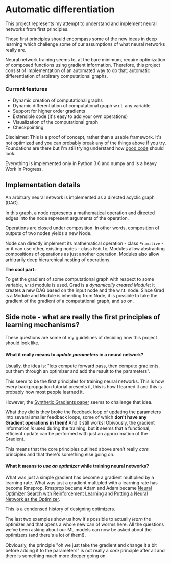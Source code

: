 # Automatic differentiation 

This project represents my attempt to understand and implement neural networks from first principles.

Those first principles should encompass some of the new ideas in deep learning which challenge some of our assumptions of what neural networks really are.

Neural network training seems to, at the bare minimum, require optimization of composed functions using gradient information.
Therefore, this project consist of implementation of an automated way to do that: automatic differentiation of arbitrary computational graphs.

### Current features
* Dynamic creation of computational graphs
* Dynamic differentiation of computational graph w.r.t. any variable
* Support for higher order gradients
* Extensible code (it's easy to add your own operations)
* Visualization of the computational graph
* Checkpointing

Disclaimer: This is a proof of concept, rather than a usable framework. It's not optimized and you can probably break any of the things above if you try. 
Foundations are there but I'm still trying understand how [good code](https://xkcd.com/844/) should look.

Everything is implemented only in Python 3.6 and numpy and is a heavy Work In Progress.

## Implementation details

An arbitrary neural network is implemented as a directed acyclic graph (DAG).

In this graph, a node represents a mathematical operation and directed edges into the node represent arguments of the operation.

Operations are closed under composition.
In other words, composition of outputs of two nodes yields a new Node.

Node can directly implement its mathematical operation - class `Primitive` - or it can use other, existing nodes - class `Module`.
Modules allow abstracting compositions of operations as just another operation. Modules also allow arbitrarily deep hierarchical nesting of operations.

__The cool part:__

To get the gradient of some computational graph with respect to some variable, `Grad` module is used. 
Grad is a *dynamically created Module*: it creates a new DAG based on the input node and the w.r.t. node.
Since Grad is a Module and Module is inheriting from Node, it is possible to take the gradient of the gradient of a computational graph, and so on.

## Side note - what are really the first principles of learning mechanisms? 

These questions are some of my guidelines of deciding how this project should look like.

#### What it really means to _update parameters_ in a neural network?

Usually, the idea is: "lets compute forward pass, then compute gradients, put them through an optimizer and add the result to the parameters".

This seem to be the first principles for training neural networks.
This is how every backpropgation tutorial presents it, this is how I learned it and this is probably how most people learned it.

However, the [Synthetic Gradients paper](https://arxiv.org/abs/1608.05343) seems to challenge that idea.

What they did is they broke the feedback loop of updating the parameters into several smaller feedback loops, some of which __don't have any Gradient operations in them!__ And it still works! 
Obivously, the gradient information *is* used during the training, but it seems that a functional, efficient update can be performed with just an approximation of the Gradient.

This means that the core principles outlined above aren't really *core* principles and that there's something else going on.

#### What it means to _use an optimizer_ while training neural networks?

What was just a simple gradient has become a gradient multiplied by a learning rate.
What was just a gradient multipled with a learning rate has become Rmsprop.
Rmsprop became Adam and Adam became [Neural Optimizer Search with Reinforcement Learning](http://proceedings.mlr.press/v70/bello17a/bello17a.pdf) and [Putting a Neural Network as the Optimizer](https://arxiv.org/abs/1606.04474).

This is a condensed history of designing optimizers.

The last two examples show us how it's possible to actually _learn_ the optimizer and that opens a whole new can of worms here.
All the questions we've been asking about our ML models can now be asked about the optimizers (and there's a lot of them!).

Obviously, the principle "oh we just take the gradient and change it a bit before adding it to the parameters" is not really a *core* principle after all and there is something much more deeper going on.
